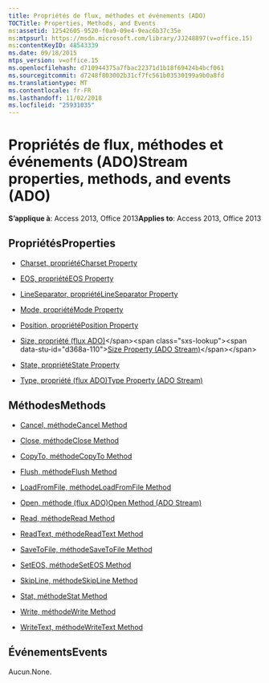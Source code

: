 ```yaml
---
title: Propriétés de flux, méthodes et événements (ADO)
TOCTitle: Properties, Methods, and Events
ms:assetid: 12542605-9520-f0a9-09e4-9eac6b37c35e
ms:mtpsurl: https://msdn.microsoft.com/library/JJ248897(v=office.15)
ms:contentKeyID: 48543339
ms.date: 09/18/2015
mtps_version: v=office.15
ms.openlocfilehash: d710944375a7fbac22371d1b18f69424b4bcf061
ms.sourcegitcommit: d7248f803002b31cf7fc561b03530199a9b0a8fd
ms.translationtype: MT
ms.contentlocale: fr-FR
ms.lasthandoff: 11/02/2018
ms.locfileid: "25931035"
---
```

# <a name="stream-properties-methods-and-events-ado"></a><span data-ttu-id="d368a-102">Propriétés de flux, méthodes et événements (ADO)</span><span class="sxs-lookup"><span data-stu-id="d368a-102">Stream properties, methods, and events (ADO)</span></span>


<span data-ttu-id="d368a-103">**S’applique à**: Access 2013, Office 2013</span><span class="sxs-lookup"><span data-stu-id="d368a-103">**Applies to**: Access 2013, Office 2013</span></span>

## <a name="properties"></a><span data-ttu-id="d368a-104">Propriétés</span><span class="sxs-lookup"><span data-stu-id="d368a-104">Properties</span></span>

- [<span data-ttu-id="d368a-105">Charset, propriété</span><span class="sxs-lookup"><span data-stu-id="d368a-105">Charset Property</span></span>](charset-property-ado.md)

- [<span data-ttu-id="d368a-106">EOS, propriété</span><span class="sxs-lookup"><span data-stu-id="d368a-106">EOS Property</span></span>](eos-property-ado.md)

- [<span data-ttu-id="d368a-107">LineSeparator, propriété</span><span class="sxs-lookup"><span data-stu-id="d368a-107">LineSeparator Property</span></span>](lineseparator-property-ado.md)

- [<span data-ttu-id="d368a-108">Mode, propriété</span><span class="sxs-lookup"><span data-stu-id="d368a-108">Mode Property</span></span>](mode-property-ado.md)

- [<span data-ttu-id="d368a-109">Position, propriété</span><span class="sxs-lookup"><span data-stu-id="d368a-109">Position Property</span></span>](position-property-ado.md)

- <span data-ttu-id="d368a-110">[Size, propriété (flux ADO)](https://msdn.microsoft.com/library/jj250128\(v=office.15\))</span><span class="sxs-lookup"><span data-stu-id="d368a-110">[Size Property (ADO Stream)](https://msdn.microsoft.com/library/jj250128\(v=office.15\))</span></span>

- [<span data-ttu-id="d368a-111">State, propriété</span><span class="sxs-lookup"><span data-stu-id="d368a-111">State Property</span></span>](state-property-ado.md)

- [<span data-ttu-id="d368a-112">Type, propriété (flux ADO)</span><span class="sxs-lookup"><span data-stu-id="d368a-112">Type Property (ADO Stream)</span></span>](type-property-ado-stream.md)

## <a name="methods"></a><span data-ttu-id="d368a-113">Méthodes</span><span class="sxs-lookup"><span data-stu-id="d368a-113">Methods</span></span>

- [<span data-ttu-id="d368a-114">Cancel, méthode</span><span class="sxs-lookup"><span data-stu-id="d368a-114">Cancel Method</span></span>](cancel-method-ado.md)

- [<span data-ttu-id="d368a-115">Close, méthode</span><span class="sxs-lookup"><span data-stu-id="d368a-115">Close Method</span></span>](close-method-ado.md)

- [<span data-ttu-id="d368a-116">CopyTo, méthode</span><span class="sxs-lookup"><span data-stu-id="d368a-116">CopyTo Method</span></span>](copyto-method-ado.md)

- [<span data-ttu-id="d368a-117">Flush, méthode</span><span class="sxs-lookup"><span data-stu-id="d368a-117">Flush Method</span></span>](flush-method-ado.md)

- [<span data-ttu-id="d368a-118">LoadFromFile, méthode</span><span class="sxs-lookup"><span data-stu-id="d368a-118">LoadFromFile Method</span></span>](loadfromfile-method-ado.md)

- [<span data-ttu-id="d368a-119">Open, méthode (flux ADO)</span><span class="sxs-lookup"><span data-stu-id="d368a-119">Open Method (ADO Stream)</span></span>](open-method-ado-stream.md)

- [<span data-ttu-id="d368a-120">Read, méthode</span><span class="sxs-lookup"><span data-stu-id="d368a-120">Read Method</span></span>](read-method-ado.md)

- [<span data-ttu-id="d368a-121">ReadText, méthode</span><span class="sxs-lookup"><span data-stu-id="d368a-121">ReadText Method</span></span>](readtext-method-ado.md)

- [<span data-ttu-id="d368a-122">SaveToFile, méthode</span><span class="sxs-lookup"><span data-stu-id="d368a-122">SaveToFile Method</span></span>](savetofile-method-ado.md)

- [<span data-ttu-id="d368a-123">SetEOS, méthode</span><span class="sxs-lookup"><span data-stu-id="d368a-123">SetEOS Method</span></span>](seteos-method-ado.md)

- [<span data-ttu-id="d368a-124">SkipLine, méthode</span><span class="sxs-lookup"><span data-stu-id="d368a-124">SkipLine Method</span></span>](skipline-method-ado.md)

- [<span data-ttu-id="d368a-125">Stat, méthode</span><span class="sxs-lookup"><span data-stu-id="d368a-125">Stat Method</span></span>](stat-method-ado.md)

- [<span data-ttu-id="d368a-126">Write, méthode</span><span class="sxs-lookup"><span data-stu-id="d368a-126">Write Method</span></span>](write-method-ado.md)

- [<span data-ttu-id="d368a-127">WriteText, méthode</span><span class="sxs-lookup"><span data-stu-id="d368a-127">WriteText Method</span></span>](writetext-method-ado.md)

## <a name="events"></a><span data-ttu-id="d368a-128">Événements</span><span class="sxs-lookup"><span data-stu-id="d368a-128">Events</span></span>

<span data-ttu-id="d368a-129">Aucun.</span><span class="sxs-lookup"><span data-stu-id="d368a-129">None.</span></span>

